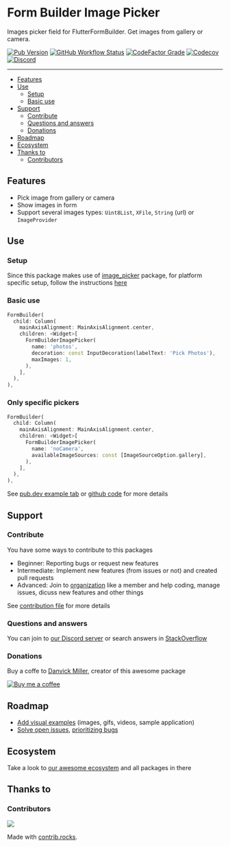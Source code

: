 # Form Builder Image Picker

Images picker field for FlutterFormBuilder. Get images from gallery or camera.

[![Pub Version](https://img.shields.io/pub/v/form_builder_image_picker?logo=flutter&style=for-the-badge)](https://pub.dev/packages/form_builder_image_picker)
[![GitHub Workflow Status](https://img.shields.io/github/workflow/status/flutter-form-builder-ecosystem/form_builder_image_picker/Base?logo=github&style=for-the-badge)](https://github.com/flutter-form-builder-ecosystem/form_builder_image_picker/actions/workflows/base.yaml)
[![CodeFactor Grade](https://img.shields.io/codefactor/grade/github/flutter-form-builder-ecosystem/form_builder_image_picker?logo=codefactor&style=for-the-badge)](https://www.codefactor.io/repository/github/flutter-form-builder-ecosystem/form_builder_image_picker)
[![Codecov](https://img.shields.io/codecov/c/github/flutter-form-builder-ecosystem/form_builder_image_picker?logo=codecov&style=for-the-badge)](https://codecov.io/gh/flutter-form-builder-ecosystem/form_builder_image_picker/)
[![Discord](https://img.shields.io/discord/985922433578053673?logo=discord&style=for-the-badge)](https://discord.com/invite/25KNPMJQf2)

___

- [Features](#features)
- [Use](#use)
    - [Setup](#setup)
    - [Basic use](#basic-use)
- [Support](#support)
    - [Contribute](#contribute)
    - [Questions and answers](#questions-and-answers)
    - [Donations](#donations)
- [Roadmap](#roadmap)
- [Ecosystem](#ecosystem)
- [Thanks to](#thanks-to)
    - [Contributors](#contributors)

## Features

- Pick image from gallery or camera
- Show images in form
- Support several images types: `Uint8List`, `XFile`, `String` (url) or `ImageProvider`

## Use

### Setup

Since this package makes use of [image_picker](https://pub.dev/packages/image_picker) package, for platform specific setup, follow the instructions [here](https://github.com/flutter/plugins/tree/main/packages/image_picker/image_picker#installation)

### Basic use

```dart
FormBuilder(
  child: Column(
    mainAxisAlignment: MainAxisAlignment.center,
    children: <Widget>[
      FormBuilderImagePicker(
        name: 'photos',
        decoration: const InputDecoration(labelText: 'Pick Photos'),
        maxImages: 1,
      ),
    ],
  ),
),
```

### Only specific pickers
```dart
FormBuilder(
  child: Column(
    mainAxisAlignment: MainAxisAlignment.center,
    children: <Widget>[
      FormBuilderImagePicker(
        name: 'noCamera',
        availableImageSources: const [ImageSourceOption.gallery],
      ),
    ],
  ),
),
```

See [pub.dev example tab](https://pub.dev/packages/form_builder_image_picker/example) or [github code](example/lib/main.dart) for more details

## Support

### Contribute

You have some ways to contribute to this packages

 - Beginner: Reporting bugs or request new features
 - Intermediate: Implement new features (from issues or not) and created pull requests
 - Advanced: Join to [organization](#ecosystem) like a member and help coding, manage issues, dicuss new features and other things

 See [contribution file](https://github.com/flutter-form-builder-ecosystem/.github/blob/main/CONTRIBUTING.md) for more details

### Questions and answers

You can join to [our Discord server](https://discord.gg/25KNPMJQf2) or search answers in [StackOverflow](https://stackoverflow.com/questions/tagged/flutter-form-builder)

### Donations

Buy a coffe to [Danvick Miller](https://twitter.com/danvickmiller), creator of this awesome package

[![Buy me a coffee](https://www.buymeacoffee.com/assets/img/guidelines/download-assets-sm-1.svg)](https://www.buymeacoffee.com/danvick)


## Roadmap

- [Add visual examples](https://github.com/flutter-form-builder-ecosystem/form_builder_image_picker/issues/31) (images, gifs, videos, sample application)
- [Solve open issues](https://github.com/flutter-form-builder-ecosystem/form_builder_image_picker/issues), [prioritizing bugs](https://github.com/flutter-form-builder-ecosystem/form_builder_image_picker/labels/bug)

## Ecosystem

Take a look to [our awesome ecosystem](https://github.com/flutter-form-builder-ecosystem) and all packages in there

## Thanks to
### Contributors

<a href="https://github.com/flutter-form-builder-ecosystem/form_builder_image_picker/graphs/contributors">
  <img src="https://contrib.rocks/image?repo=flutter-form-builder-ecosystem/form_builder_image_picker" />
</a>

Made with [contrib.rocks](https://contrib.rocks).
